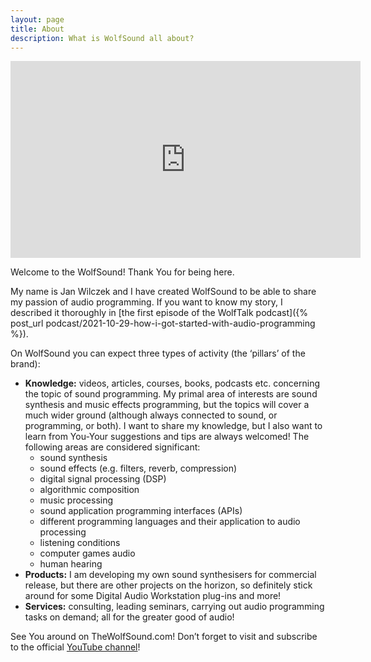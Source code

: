 ```yaml
---
layout: page
title: About
description: What is WolfSound all about?
---
```

<iframe width="560" height="315" src="https://www.youtube.com/embed/5A4y6pUL1CM" frameborder="0" allow="accelerometer; autoplay; encrypted-media; gyroscope; picture-in-picture" allowfullscreen></iframe>

Welcome to the WolfSound! Thank You for being here.

My name is Jan Wilczek and I have created WolfSound to be able to share my passion of audio programming. If you want to know my story, I described it thoroughly in [the first episode of the WolfTalk podcast]({% post_url podcast/2021-10-29-how-i-got-started-with-audio-programming %}).

On WolfSound you can expect three types of activity (the &#8216;pillars&#8217; of the brand):

  * **Knowledge:** videos, articles, courses, books, podcasts etc. concerning the topic of sound programming. My primal area of interests are sound synthesis and music effects programming, but the topics will cover a much wider ground (although always connected to sound, or programming, or both). I want to share my knowledge, but I also want to learn from You-Your suggestions and tips are always welcomed! The following areas are considered significant:
      * sound synthesis
      * sound effects (e.g. filters, reverb, compression)
      * digital signal processing (DSP)
      * algorithmic composition
      * music processing
      * sound application programming interfaces (APIs)
      * different programming languages and their application to audio processing
      * listening conditions
      * computer games audio
      * human hearing
  * **Products:** I am developing my own sound synthesisers for commercial release, but there are other projects on the horizon, so definitely stick around for some Digital Audio Workstation plug-ins and more!
  * **Services:** consulting, leading seminars, carrying out audio programming tasks on demand; all for the greater good of audio!

See You around on TheWolfSound.com! Don&#8217;t forget to visit and subscribe to the official [YouTube channel](https://www.youtube.com/channel/UCZuWJuoBe046gMqmYcc7Qww)!
